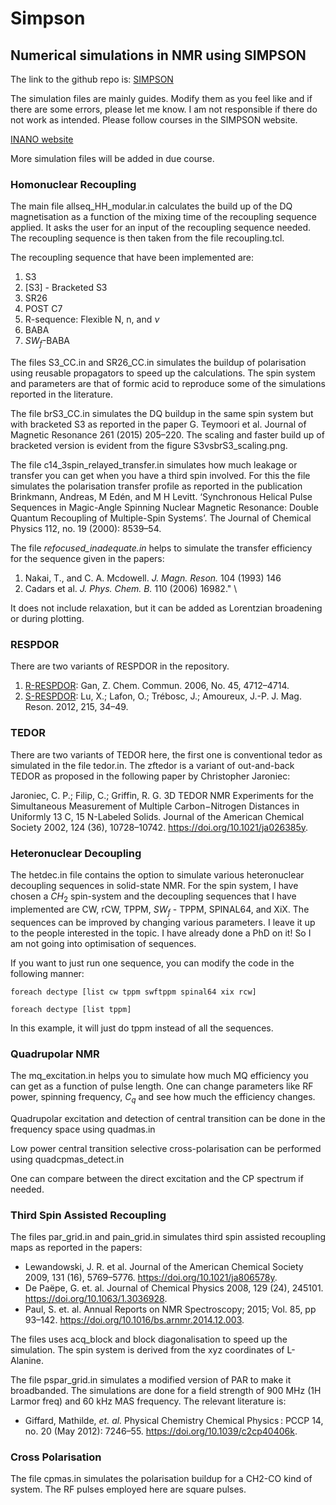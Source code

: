 # Simpson
## Numerical simulations in NMR using SIMPSON

The link to the github repo is:
[SIMPSON](https://github.com/dnp-grenoble/simpson)

The simulation files are mainly guides. Modify them as you feel like and if there are some errors, please let me know. I am not responsible if there do not work as intended. Please follow courses in the SIMPSON website.


[INANO website](https://inano.au.dk/about/research-centers-and-projects/nmr/software/simpson)

More simulation files will be added in due course.

### Homonuclear Recoupling
The main file allseq_HH_modular.in calculates the build up of the DQ magnetisation as a function of the mixing time of the recoupling sequence applied. It asks the user for an input of the recoupling sequence needed.
The recoupling sequence is then taken from the file recoupling.tcl.

The recoupling sequence that have been implemented are:
1. S3
2. [S3] - Bracketed S3
3. SR26
4. POST C7
5. R-sequence: Flexible N, n, and $\nu$
6. BABA
7. $SW_f$-BABA

The files S3_CC.in and SR26_CC.in simulates the buildup of polarisation using reusable propagators to speed up the calculations. The spin system and parameters are that of formic acid to reproduce some of the simulations reported in the literature.

The file brS3_CC.in simulates the DQ buildup in the same spin system but with bracketed S3 as reported in the paper G. Teymoori et al. Journal of Magnetic Resonance 261 (2015) 205–220. The scaling and faster build up of bracketed version is evident from the figure S3vsbrS3_scaling.png.

The file c14_3spin_relayed_transfer.in simulates how much leakage or transfer you can get when you have a third spin involved.
For this the file simulates the polarisation transfer profile as reported in the publication Brinkmann, Andreas, M Edén, and M H Levitt. ‘Synchronous Helical Pulse Sequences in Magic-Angle Spinning Nuclear Magnetic Resonance: Double Quantum Recoupling of Multiple-Spin Systems’. The Journal of Chemical Physics 112, no. 19 (2000): 8539–54. 

The file *refocused_inadequate.in* helps to simulate the transfer efficiency for the sequence given in the papers:
1. Nakai, T., and C. A. Mcdowell. *J. Magn. Reson.* 104 (1993) 146
2. Cadars et al. *J. Phys. Chem. B.* 110 (2006) 16982." \

It does not include relaxation, but it can be added as Lorentzian broadening or during plotting.

### RESPDOR

There are two variants of RESPDOR in the repository.
1. [R-RESPDOR](https://doi.org/10.1039/B611447D.
): Gan, Z.  Chem. Commun. 2006, No. 45, 4712–4714. 
2. [S-RESPDOR](https://doi.org/10.1016/j.jmr.2011.12.009.): Lu, X.; Lafon, O.; Trébosc, J.; Amoureux, J.-P. J. Mag. Reson. 2012, 215, 34–49. 

### TEDOR

There are two variants of TEDOR here, the first one is conventional tedor as simulated in the file tedor.in. The zftedor is a variant of out-and-back TEDOR as proposed in the following paper by Christopher Jaroniec:


Jaroniec, C. P.; Filip, C.; Griffin, R. G. 3D TEDOR NMR Experiments for the Simultaneous Measurement of Multiple Carbon−Nitrogen Distances in Uniformly 13 C, 15 N-Labeled Solids. Journal of the American Chemical Society 2002, 124 (36), 10728–10742. https://doi.org/10.1021/ja026385y.


### Heteronuclear Decoupling   
The hetdec.in file contains the option to simulate various heteronuclear decoupling sequences in solid-state NMR. For the spin system, I have chosen a $CH_2$ spin-system and the decoupling sequences that I have implemented are CW, rCW, TPPM, $SW_f$ - TPPM, SPINAL64, and XiX. The sequences can be improved by changing various parameters. I leave it up to the people interested in the topic. I have already done a PhD on it! So I am not going into optimisation of sequences.

If you want to just run one sequence, you can modify the code in the following manner:
```
foreach dectype [list cw tppm swftppm spinal64 xix rcw]

foreach dectype [list tppm]
```
In this example, it will just do tppm instead of all the sequences.

### Quadrupolar NMR
The mq_excitation.in helps you to simulate how much MQ efficiency you can get as a function of pulse length. One can change parameters like RF power, spinning frequency, $C_q$ and see how much the efficiency changes.

Quadrupolar excitation and detection of central transition can be done in the frequency space using quadmas.in

Low power central transition selective cross-polarisation 
can be performed using quadcpmas_detect.in

One can compare between the direct excitation and the CP spectrum if needed.

### Third Spin Assisted Recoupling
The files par_grid.in and pain_grid.in simulates third spin assisted recoupling maps as reported in the papers:
 - Lewandowski, J. R. et al. Journal of the American Chemical Society 2009, 131 (16), 5769–5776. https://doi.org/10.1021/ja806578y.
- De Paëpe, G. et. al. Journal of Chemical Physics 2008, 129 (24), 245101. https://doi.org/10.1063/1.3036928.
- Paul, S. et. al. Annual Reports on NMR Spectroscopy; 2015; Vol. 85, pp 93–142. https://doi.org/10.1016/bs.arnmr.2014.12.003.

The files uses acq_block and block diagonalisation to speed up the simulation. The spin system is derived from the xyz coordinates of L-Alanine.

The file pspar_grid.in simulates a modified version of PAR to make it broadbanded. The simulations are done for a field strength of 900 MHz (1H Larmor freq) and 60 kHz MAS frequency. The relevant literature is:
- Giffard, Mathilde, *et. al.* Physical Chemistry Chemical Physics : PCCP 14, no. 20 (May 2012): 7246–55. https://doi.org/10.1039/c2cp40406k.


### Cross Polarisation

The file cpmas.in simulates the polarisation buildup for a CH2-CO kind of system.
The RF pulses employed here are square pulses.
